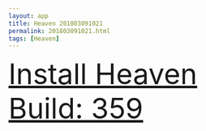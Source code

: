 ```yaml
---
layout: app
title: Heaven 201803091021
permalink: 201803091021.html
tags: [Heaven]
---
```

<div class="pure-g">
    <div class="pure-u-1-1" style="font-size: 4em">
        <a class="pure-button-primary" href="itms-services://?action=download-manifest&url=https%3A%2F%2Flitsungyisigono.github.io%2FTestScript%2Fmanifests%2F201803091021.plist"><i class="fa fa-download" aria-hidden="true"></i>Install Heaven Build: 359</a>
    </div>
</div>
